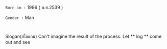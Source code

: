 ```Born in :``` 1996 ( พ.ศ.2539 )<br>

```Gender :``` Man
``````
``````
``````
``````


Slogan(สโลแกน)
Can't imagine the result of the process.
Let ** log ** come out and see
